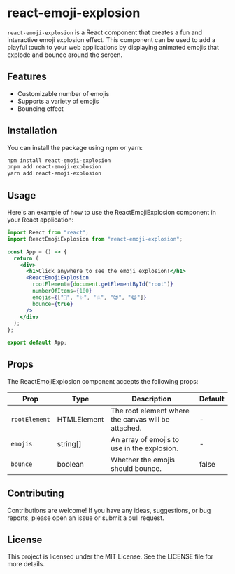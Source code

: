 # react-emoji-explosion

`react-emoji-explosion` is a React component that creates a fun and interactive emoji explosion effect. This component can be used to add a playful touch to your web applications by displaying animated emojis that explode and bounce around the screen.

## Features

- Customizable number of emojis
- Supports a variety of emojis
- Bouncing effect

## Installation

You can install the package using npm or yarn:

```bash
npm install react-emoji-explosion
pnpm add react-emoji-explosion
yarn add react-emoji-explosion
```

## Usage

Here's an example of how to use the ReactEmojiExplosion component in your React application:

```jsx
import React from "react";
import ReactEmojiExplosion from "react-emoji-explosion";

const App = () => {
  return (
    <div>
      <h1>Click anywhere to see the emoji explosion!</h1>
      <ReactEmojiExplosion
        rootElement={document.getElementById("root")}
        numberOfItems={100}
        emojis={["🎉", "✨", "💥", "😍", "😂"]}
        bounce={true}
      />
    </div>
  );
};

export default App;
```

## Props

The ReactEmojiExplosion component accepts the following props:

| Prop          | Type        | Description                                         | Default |
| ------------- | ----------- | --------------------------------------------------- | ------- |
| `rootElement` | HTMLElement | The root element where the canvas will be attached. | -       |
| `emojis`      | string[]    | An array of emojis to use in the explosion.         | -       |
| `bounce`      | boolean     | Whether the emojis should bounce.                   | false   |

## Contributing

Contributions are welcome! If you have any ideas, suggestions, or bug reports, please open an issue or submit a pull request.

## License

This project is licensed under the MIT License. See the LICENSE file for more details.
